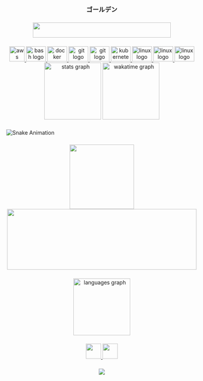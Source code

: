 <div align="center">
  <h3>ゴールデン</h3>
</div>

###
<div align="center">
  <img height="40" width="364" src="https://raw.githubusercontent.com/lucascdourado/lucascdourado/master/src/hello-friend.gif"/>
</div>

###
<div align="center">
  <a href="https://aws.amazon.com" target="__blank">
    <img src="https://cdn.iconscout.com/icon/free/png-512/aws-1869025-1583149.png" height="40" width="40" alt="aws logo"/>
  </a>
  <a href="https://www.gnu.org/software/bash" target="__blank">
    <img src="https://cdn.jsdelivr.net/gh/devicons/devicon/icons/bash/bash-original.svg" height="40" width="52" alt="bash logo"/>
  <a>  
  <a href="https://www.docker.com" target="__blank">
    <img src="https://cdn.jsdelivr.net/gh/devicons/devicon/icons/docker/docker-original.svg" height="40" width="52" alt="docker logo"/>
  </a>
  <a href="https://git-scm.com" target="__blank">
    <img src="https://cdn.jsdelivr.net/gh/devicons/devicon/icons/git/git-original.svg" height="40" width="52" alt="git logo"/>
  </a>
  <a href="https://grafana.com" target="__blank">
    <img src="https://cdn.jsdelivr.net/gh/devicons/devicon/icons/grafana/grafana-original.svg" height="40" width="52" alt="git logo"/>
  </a>
  <a href="https://kubernetes.io" target="__blank">
    <img src="https://cdn.jsdelivr.net/gh/devicons/devicon/icons/kubernetes/kubernetes-plain.svg" height="40" width="52" alt="kubernetes logo"/>
  </a>
  <a href="https://www.linux.org" target="__blank">
    <img src="https://cdn.jsdelivr.net/gh/devicons/devicon/icons/linux/linux-original.svg" height="40" width="52" alt="linux logo"/>
  </a>
  <a href="https://docs.python.org/3" target="__blank">
    <img src="https://cdn.jsdelivr.net/gh/devicons/devicon/icons/python/python-original.svg" height="40" width="52" alt="linux logo"/>
  </a>
  <a href="https://www.terraform.io" target="__blank">
    <img src="https://cdn.jsdelivr.net/gh/devicons/devicon/icons/terraform/terraform-original.svg" height="40" width="52" alt="linux logo"/>
  </a>
</div>

<div align="center">
  <img src="https://github-readme-stats-dourado.vercel.app/api?hide_title=true&hide_rank=false&show_icons=true&include_all_commits=true&count_private=true&disable_animations=false&theme=transparent&locale=en&hide_border=true&username=lucascdourado" height="150" alt="stats graph"/>
  <img src="https://github-readme-stats-dourado.vercel.app/api/wakatime?username=dourado&layout=compact&theme=transparent&hide_title=true&hide_border=true&langs_count=10&range=all_time" height="150" alt="wakatime graph"/>
</div>

###
![Snake Animation](https://github.com/lucascdourado/lucascdourado/blob/output/snake.svg)

###
<div align="center">
  <img height="170" src="https://tenor.com/view/quero-cafe-interview-gif-6252342.gif"/>
  <a href="https://open.spotify.com/user/12152431662?si=0ccf86137e4f4b6d" target="__blank">
    <img height="160" width="500" valign="center" src="https://dourado-spotify-github-profile.vercel.app/api/view?uid=12152431662&cover_image=true&theme=novatorem&show_offline=false&background_color=121212&interchange=false&bar_color=53b14f&bar_color_cover=false"/>
  </a>
</div>

###
<div align="center">
  <img src="https://github-readme-stats-dourado.vercel.app/api/top-langs?locale=en&hide_title=true&layout=compact&card_width=320&langs_count=10&theme=transparent&hide_border=true&include_all_commits=true&count_private=true&hide=java&username=lucascdourado" height="150" alt="languages graph"/>
</div>

###
<div align="center">
  <a href="https://golden-today.vercel.app" target="__blank">
    <img height="40" src="https://raw.githubusercontent.com/lucascdourado/lucascdourado/master/src/today.png">
  </a>
  <a href="https://stackoverflow.com/users/15846522/dourado" target="__blank">
    <img height="40" src="https://www.vectorlogo.zone/logos/stackoverflow/stackoverflow-tile.svg"/>
  </a>
</div>

###
<div align="center">
  <img src="https://visitor-badge.laobi.icu/badge?page_id=lucascdourado.lucascdourado&format=true"/>
</div>

###
